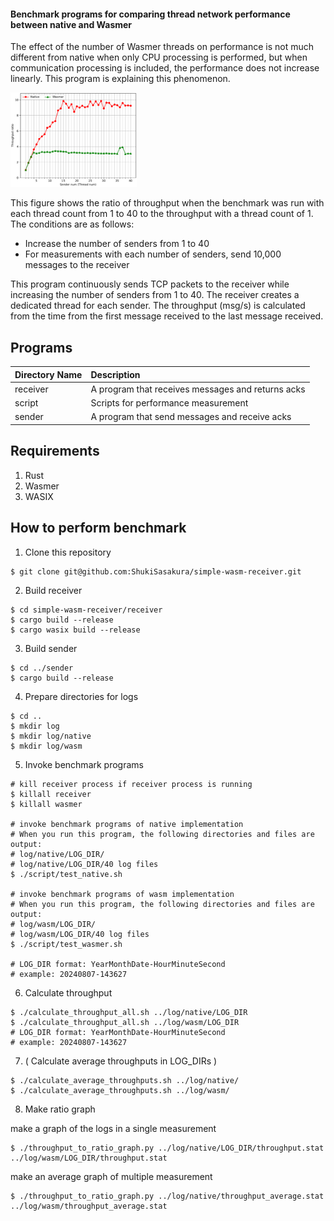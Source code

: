 #### Benchmark programs for comparing thread network performance between native and Wasmer
The effect of the number of Wasmer threads on performance is not much different from native when only CPU processing is performed, but when communication processing is included, the performance does not increase linearly.
This program is explaining this phenomenon.

<img src="https://github.com/ShukiSasakura/simple-wasm-receiver/blob/main/image/throughput-ratio.png" width="40%">

This figure shows the ratio of throughput when the benchmark was run with each thread count from 1 to 40 to the throughput with a thread count of 1.
The conditions are as follows:
+ Increase the number of senders from 1 to 40
+ For measurements with each number of senders, send 10,000 messages to the receiver

This program continuously sends TCP packets to the receiver while increasing the number of senders from 1 to 40.
The receiver creates a dedicated thread for each sender.
The throughput (msg/s) is calculated from the time from the first message received to the last message received.

## Programs
| Directory Name | Description |
|:---------------|:------------|
| receiver       | A program that receives messages and returns acks |
| script         | Scripts for performance measurement |
| sender         | A program that send messages and receive acks |

<!-- ## Description for Programs -->
<!-- + Continuously send TCP packets to receiver while increasing sender from 1 to 40 -->
<!-- + Receiver invokes dedicaded thread for each sender and receive TCP packets (messages) -->

<!-- <img src="https://github.com/ShukiSasakura/simple-wasm-receiver/blob/main/image/simple-wasm-receiver.png" width="40%"> -->

## Requirements
1. Rust
2. Wasmer
3. WASIX

## How to perform benchmark
1. Clone this repository
```
$ git clone git@github.com:ShukiSasakura/simple-wasm-receiver.git
```
2. Build receiver
```
$ cd simple-wasm-receiver/receiver
$ cargo build --release
$ cargo wasix build --release
```
3. Build sender
```
$ cd ../sender
$ cargo build --release
```
4. Prepare directories for logs
```
$ cd ..
$ mkdir log
$ mkdir log/native
$ mkdir log/wasm
```
5. Invoke benchmark programs
```
# kill receiver process if receiver process is running
$ killall receiver
$ killall wasmer

# invoke benchmark programs of native implementation
# When you run this program, the following directories and files are output:
# log/native/LOG_DIR/
# log/native/LOG_DIR/40 log files
$ ./script/test_native.sh

# invoke benchmark programs of wasm implementation
# When you run this program, the following directories and files are output:
# log/wasm/LOG_DIR/
# log/wasm/LOG_DIR/40 log files
$ ./script/test_wasmer.sh

# LOG_DIR format: YearMonthDate-HourMinuteSecond
# example: 20240807-143627
```
6. Calculate throughput
```
$ ./calculate_throughput_all.sh ../log/native/LOG_DIR
$ ./calculate_throughput_all.sh ../log/wasm/LOG_DIR
# LOG_DIR format: YearMonthDate-HourMinuteSecond
# example: 20240807-143627
```
7. ( Calculate average throughputs in LOG_DIRs )
```
$ ./calculate_average_throughputs.sh ../log/native/
$ ./calculate_average_throughputs.sh ../log/wasm/
```
8. Make ratio graph

make a graph of the logs in a single measurement
```
$ ./throughput_to_ratio_graph.py ../log/native/LOG_DIR/throughput.stat ../log/wasm/LOG_DIR/throughput.stat
```
make an average graph of multiple measurement
```
$ ./throughput_to_ratio_graph.py ../log/native/throughput_average.stat ../log/wasm/throughput_average.stat
```
